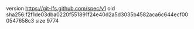 version https://git-lfs.github.com/spec/v1
oid sha256:f2f1de03dba0220f551891f24e40d2a5d3035b4582aca6c644ecf000547658c3
size 9774
